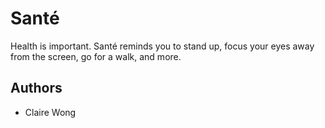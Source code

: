 # Santé
Health is important. Santé reminds you to stand up, focus your eyes away from the screen, go for a walk, and more.

## Authors
- Claire Wong
